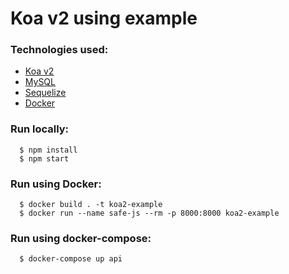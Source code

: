 # Koa v2 using example

### Technologies used:

- [Koa v2](https://github.com/koajs/koa)
- [MySQL](https://www.mysql.com)
- [Sequelize](https://github.com/sequelize/sequelize)
- [Docker](https://www.docker.com)

### Run locally: 

```
  $ npm install
  $ npm start 
```

### Run using Docker:

```
  $ docker build . -t koa2-example
  $ docker run --name safe-js --rm -p 8000:8000 koa2-example
```

### Run using docker-compose:

```
  $ docker-compose up api
```
